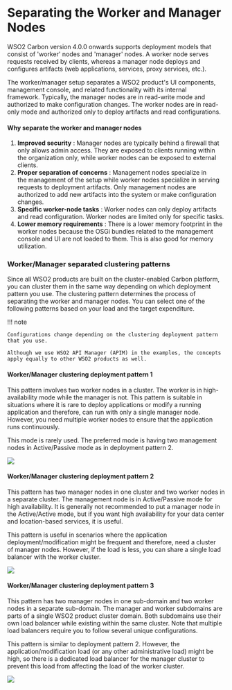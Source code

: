 # Separating the Worker and Manager Nodes

WSO2 Carbon version 4.0.0 onwards supports deployment models that
consist of 'worker' nodes and 'manager' nodes. A worker node serves
requests received by clients, whereas a manager node deploys and
configures artifacts (web applications, services, proxy services, etc.).

The worker/manager setup separates a WSO2 product's UI components,
management console, and related functionality with its internal
framework. Typically, the manager nodes are in read-write mode and
authorized to make configuration changes. The worker nodes are in
read-only mode and authorized only to deploy artifacts and read
configurations.

#### Why separate the worker and manager nodes

1.  **Improved security** : Manager nodes are typically behind a
    firewall that only allows admin access. They are exposed to clients
    running within the organization only, while worker nodes can be
    exposed to external clients.
2.  **Proper separation of concerns** : Management nodes specialize in
    the management of the setup while worker nodes specialize in serving
    requests to deployment artifacts. Only management nodes are
    authorized to add new artifacts into the system or make
    configuration changes.
3.  **Specific worker-node tasks** : Worker nodes can only deploy
    artifacts and read configuration. Worker nodes are limited only for
    specific tasks.
4.  **Lower memory requirements** : There is a lower memory footprint in
    the worker nodes because the OSGi bundles related to the management
    console and UI are not loaded to them. This is also good for memory
    utilization.

### Worker/Manager separated clustering patterns

Since all WSO2 products are built on the cluster-enabled Carbon
platform, you can cluster them in the same way depending on which
deployment pattern you use. The clustering pattern determines the
process of separating the worker and manager nodes. You can select one
of the following patterns based on your load and the target expenditure.

!!! note
    
    Configurations change depending on the clustering deployment pattern
    that you use.
    
    Although we use WSO2 API Manager (APIM) in the examples, the concepts
    apply equally to other WSO2 products as well.
    

#### Worker/Manager clustering deployment pattern 1

This pattern involves two worker nodes in a cluster. The worker is in
high-availability mode while the manager is not. This pattern is
suitable in situations where it is rare to deploy applications or modify
a running application and therefore, can run with only a single manager
node. However, you need multiple worker nodes to ensure that the
application runs continuously.

This mode is rarely used. The preferred mode is having two management
nodes in Active/Passive mode as in deployment pattern 2.

![](attachments/56984503/56984506.png) 

#### Worker/Manager clustering deployment pattern 2

This pattern has two manager nodes in one cluster and two worker nodes
in a separate cluster. The management node is in Active/Passive mode for
high availability. It is generally not recommended to put a manager node
in the Active/Active mode, but if you want high availability for your
data center and location-based services, it is useful.

This pattern is useful in scenarios where the application
deployment/modification might be frequent and therefore, need a cluster
of manager nodes. However, if the load is less, you can share a single
load balancer with the worker cluster.

![](attachments/56984503/56984505.png) 

  

#### Worker/Manager clustering deployment pattern 3

This pattern has two manager nodes in one sub-domain and two worker
nodes in a separate sub-domain. The manager and worker subdomains are
parts of a single WSO2 product cluster domain. Both subdomains use their
own load balancer while existing within the same cluster. Note that
multiple load balancers require you to follow several unique
configurations.

This pattern is similar to deployment pattern 2. However, the
application/modification load (or any other administrative load) might
be high, so there is a dedicated load balancer for the manager cluster
to prevent this load from affecting the load of the worker cluster.

![](attachments/56984503/56984504.png) 
